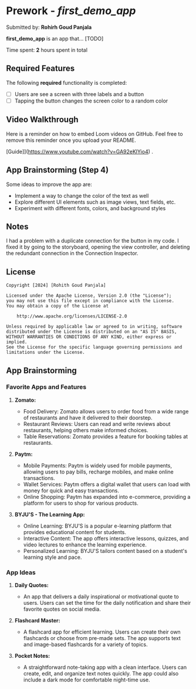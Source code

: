 # Prework - *first_demo_app*

Submitted by: **Rohirh Goud Panjala**

**first_demo_app** is an app that... [TODO] 

Time spent: **2** hours spent in total

## Required Features

The following **required** functionality is completed:

- [ ] Users are see a screen with three labels and a button
- [ ] Tapping the button changes the screen color to a random color
 
## Video Walkthrough

Here is a reminder on how to embed Loom videos on GitHub. Feel free to remove this reminder once you upload your README. 

[Guide]](https://www.youtube.com/watch?v=GA92eKlYio4) .

## App Brainstorming (Step 4)

Some ideas to improve the app are:
- Implement a way to change the color of the text as well
- Explore different UI elements such as image views, text fields, etc.
- Experiment with different fonts, colors, and background styles

## Notes

I had a problem with a duplicate connection for the button in my code. I fixed it by going to the storyboard, opening the view controller, and 
deleting the redundant connection in the Connection Inspector.

## License

    Copyright [2024] [Rohith Goud Panjala]

    Licensed under the Apache License, Version 2.0 (the "License");
    you may not use this file except in compliance with the License.
    You may obtain a copy of the License at

        http://www.apache.org/licenses/LICENSE-2.0

    Unless required by applicable law or agreed to in writing, software
    distributed under the License is distributed on an "AS IS" BASIS,
    WITHOUT WARRANTIES OR CONDITIONS OF ANY KIND, either express or implied.
    See the License for the specific language governing permissions and
    limitations under the License.

## App Brainstorming

### Favorite Apps and Features

1. **Zomato:**
   - Food Delivery: Zomato allows users to order food from a wide range of restaurants and have it delivered to their doorstep.
   - Restaurant Reviews: Users can read and write reviews about restaurants, helping others make informed choices.
   - Table Reservations: Zomato provides a feature for booking tables at restaurants.

2. **Paytm:**
   - Mobile Payments: Paytm is widely used for mobile payments, allowing users to pay bills, recharge mobiles, and make online transactions.
   - Wallet Services: Paytm offers a digital wallet that users can load with money for quick and easy transactions.
   - Online Shopping: Paytm has expanded into e-commerce, providing a platform for users to shop for various products.

3. **BYJU'S - The Learning App:**
   - Online Learning: BYJU'S is a popular e-learning platform that provides educational content for students.
   - Interactive Content: The app offers interactive lessons, quizzes, and video lectures to enhance the learning experience.
   - Personalized Learning: BYJU'S tailors content based on a student's learning style and pace.

### App Ideas

1. **Daily Quotes:**
   - An app that delivers a daily inspirational or motivational quote to users. Users can set the time for the daily notification and share their favorite quotes on social media.

2. **Flashcard Master:**
   - A flashcard app for efficient learning. Users can create their own flashcards or choose from pre-made sets. The app supports text and image-based flashcards for a variety of topics.

3. **Pocket Notes:**
   - A straightforward note-taking app with a clean interface. Users can create, edit, and organize text notes quickly. The app could also include a dark mode for comfortable night-time use.
